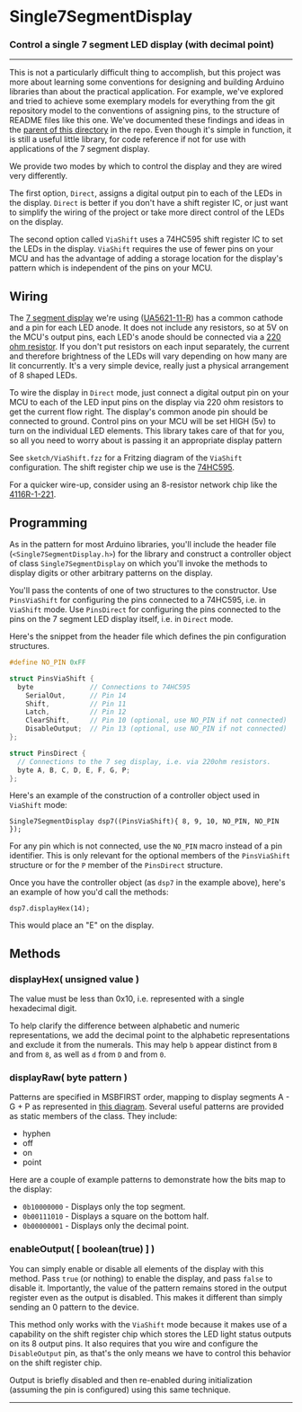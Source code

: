 # Single7SegmentDisplay

### Control a single 7 segment LED display (with decimal point) 
---

This is not a particularly difficult thing to accomplish, but this project was more about learning some conventions for designing and building Arduino libraries than about the practical application. For example, we've explored and tried to achieve some exemplary models for everything from the git repository model to the conventions of assigning pins, to the structure of README files like this one. We've documented these findings and ideas in the [parent of this directory](../) in the repo. Even though it's simple in function, it is still a useful little library, for code reference if not for use with applications of the 7 segment display.

We provide two modes by which to control the display and they are wired very differently.

The first option, `Direct`, assigns a digital output pin to each of the LEDs in the display. `Direct` is better if you don't have a shift register IC, or just want to simplify the wiring of the project or take more direct control of the LEDs on the display.

The second option called `ViaShift` uses a 74HC595 shift register IC to set the LEDs in the display. `ViaShift` requires the use of fewer pins on your MCU and has the advantage of adding a storage location for the display's pattern which is independent of the pins on your MCU. 


## Wiring 

The [7 segment display](https://en.wikipedia.org/wiki/Seven-segment_display) we're using ([UA5621-11-R](https://www.jameco.com/z/UC5621-11-R-LED-Display-7-Segment-Green-0-56-Inch-Common-Cathode-RHDP-2-9mcd_334862.html)) has a common cathode and a pin for each LED anode. It does not include any resistors, so at 5V on the MCU's output pins, each LED's anode should be connected via a [220 ohm resistor](https://www.jameco.com/z/CF1-4W221JRC-Carbon-Film-Resistor-220-Ohm-1-4-Watt-5-_690700.html). If you don't put resistors on each input separately, the current and therefore brightness of the LEDs will vary depending on how many are lit concurrently. It's a very simple device, really just a physical arrangement of 8 shaped LEDs.

To wire the display in `Direct` mode, just connect a digital output pin on your MCU to each of the LED input pins on the display via 220 ohm resistors to get the current flow right. The display's common anode pin should be connected to ground. Control pins on your MCU will be set HIGH (5v) to turn on the individual LED elements. This library takes care of that for you, so all you need to worry about is passing it an appropriate display pattern

See `sketch/ViaShift.fzz` for a Fritzing diagram of the `ViaShift` configuration. The shift register chip we use is the [74HC595](https://www.jameco.com/z/74HC595-Major-Brands-IC-74HC595-8-Bit-Shift-Register-Output-Latches-and-Eight-3-State-Outputs_46105.html).

For a quicker wire-up, consider using an 8-resistor network chip like the [4116R-1-221](https://www.jameco.com/webapp/wcs/stores/servlet/ProductDisplay?storeId=10001&langId=-1&catalogId=10001&pa=108564&productId=108564).

## Programming

As in the pattern for most Arduino libraries, you'll include the header file (`<Single7SegmentDisplay.h>`) for the library and construct a controller object of class `Single7SegmentDisplay` on which you'll invoke the methods to display digits or other arbitrary patterns on the display.

You'll pass the contents of one of two structures to the constructor. Use `PinsViaShift` for configuring the pins connected to a 74HC595, i.e. in `ViaShift` mode. Use `PinsDirect` for configuring the pins connected to the pins on the 7 segment LED display itself, i.e. in `Direct` mode.

Here's the snippet from the header file which defines the pin configuration structures.

```cpp
#define NO_PIN 0xFF

struct PinsViaShift {
  byte              // Connections to 74HC595
    SerialOut,      // Pin 14 
    Shift,          // Pin 11
    Latch,          // Pin 12
    ClearShift,     // Pin 10 (optional, use NO_PIN if not connected)
    DisableOutput;  // Pin 13 (optional, use NO_PIN if not connected)
};

struct PinsDirect {
  // Connections to the 7 seg display, i.e. via 220ohm resistors.
  byte A, B, C, D, E, F, G, P;
};
```

Here's an example of the construction of a controller object used in `ViaShift` mode:

`Single7SegmentDisplay dsp7((PinsViaShift){ 8, 9, 10, NO_PIN, NO_PIN });`

For any pin which is not connected, use the `NO_PIN` macro instead of a pin identifier. This is only relevant for the optional members of the `PinsViaShift` structure or for the `P` member of the `PinsDirect` structure.

Once you have the controller object (as `dsp7` in the example above), here's an example of how you'd call the methods:

`dsp7.displayHex(14);`

This would place an "E" on the display.


## Methods

### displayHex( unsigned value )

The value must be less than 0x10, i.e. represented with a single hexadecimal digit. 

To help clarify the difference between alphabetic and numeric representations, we add the decimal point to the alphabetic representations and exclude it from the numerals. This may help `b` appear distinct from `B` and from `8`, as well as `d` from `D` and from `0`.

### displayRaw( byte pattern )

Patterns are specified in MSBFIRST order, mapping to display segments A - G + P as represented in [this diagram](https://upload.wikimedia.org/wikipedia/commons/thumb/e/ed/7_Segment_Display_with_Labeled_Segments.svg/150px-7_Segment_Display_with_Labeled_Segments.svg.png). Several useful patterns are provided as static members of the class. They include:
- hyphen
- off
- on
- point

Here are a couple of example patterns to demonstrate how the bits map to the display:
- `0b10000000` - Displays only the top segment.
- `0b00111010` - Displays a square on the bottom half.
- `0b00000001` - Displays only the decimal point.

### enableOutput( [ boolean(true) ] )

You can simply enable or disable all elements of the display with this method. Pass `true` (or nothing) to enable the display, and pass `false` to disable it. Importantly, the value of the pattern remains stored in the output register even as the output is disabled. This makes it different than simply sending an 0 pattern to the device.

This method only works with the `ViaShift` mode because it makes use of a capability on the shift register chip which stores the LED light status outputs on its 8 output pins. It also requires that you wire and configure the `DisableOutput` pin, as that's the only means we have to control this behavior on the shift register chip.

Output is briefly disabled and then re-enabled during initialization (assuming the pin is configured) using this same technique.

---

